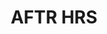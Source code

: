---
title: AFTR HRS
categories:
- radio
- digital
- press
tags:
- label
position: 2
image:
is-featured:
is-front:
website: http://aftrhrsrecords.com
facebook: https://www.facebook.com/AFTRHRSrecords/
twitter: https://twitter.com/aftrhrsrecords
instagram: https://www.instagram.com/aftrhrsrecords/
spotify: 
soundcloud: https://soundcloud.com/aftrhrsrecords
youtube: 
apple:
layout: client
---